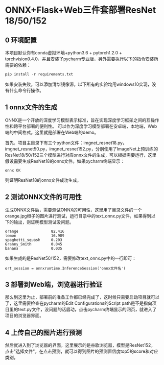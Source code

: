 # ONNX+Flask+Web三件套部署ResNet 18/50/152

## 0 环境配置

本项目默认你有conda虚拟环境+python3.6 + pytorch1.2.0 + torchvision0.4.0，并且安装了pycharm专业版，另外需要执行以下的指令安装所需要的依赖：

```python
pip install -r requirements.txt
```

如果安装失败，可以添加清华镜像源。以下所有的实验均用windows10实现，没有什么命令行操作。

## 1 onnx文件的生成

ONNX是一个开放的深度学习模型表示标准，旨在实现深度学习框架之间的互操作性和跨平台部署的便利性。 可以作为深度学习模型部署在安卓端，本地端，Web端的中间格式。这里就是部署在Web端的demo。

首先，项目主目录下有三个python文件：imgnet_resnet18.py，imgnet_resnet50.py，imgnet_resnet152.py，分别使用了ImageNet上预训练的ResNet18/50/152三个模型进行对应onnx文件的生成，可以根据需要运行，这里假设需要生成ResNet18的onnx文件。如果pycharm终端显示：

```
onnx OK
```

则证明ResNet18的onnx文件成功生成。

## 2 测试ONNX文件的可用性

生成ONNX文件后，需要测试ONNX的可用性，这里用了目录文件的一个orange.jpg橙子的图片进行测试，运行目录中的text_onnx.py文件，如果得到以下的输出，则证明模型测试没问题。

```
orange               82.416
lemon                16.989
spaghetti_squash     0.203
Granny_Smith         0.045
banana               0.035
```

如果生成的是ResNet50/152，需要修改text_onnx.py中的一行即可：

```
ort_session = onnxruntime.InferenceSession('onnx文件名')
```

## 3 部署到Web端，浏览器进行验证

那么到这里为止，部署前的准备工作都已经完成了，这时候只需要启动项目就可以了，这里需要检查在pycharm的Edit Configurations的Script path是不是指向项目里的text.py文件，没问题的话启动，点击pycharm终端显示的网页，就进入了项目的浏览器界面。

## 4 上传自己的图片进行预测

然后就进入到了浏览器的界面，这里展示的是谷歌浏览器，模型是ResNet152，点击"选择文件"，在点击预测，就可以得到图片的预测置信度top5的score和对应类别。